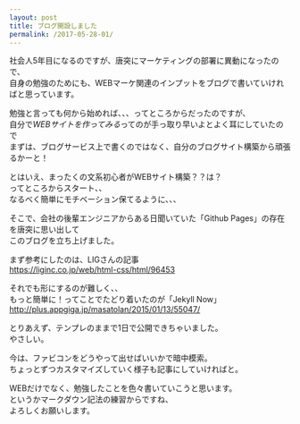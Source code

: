 ```yaml
---
layout: post
title: ブログ開設しました
permalink: /2017-05-28-01/
---
```


社会人5年目になるのですが、唐突にマーケティングの部署に異動になったので、  
自身の勉強のためにも、WEBマーケ関連のインプットをブログで書いていければと思っています。
  
  
勉強と言っても何から始めれば、、、ってところからだったのですが、  
自分で*WEBサイトを作ってみる*ってのが手っ取り早いよとよく耳にしていたので  
まずは、ブログサービス上で書くのではなく、自分のブログサイト構築から頑張るかーと！ 
  
  
とはいえ、まったくの文系初心者がWEBサイト構築？？は？  
ってところからスタート、、  
なるべく簡単にモチベーション保てるように、、、  
  
そこで、会社の後輩エンジニアからある日聞いていた「Github Pages」の存在を唐突に思い出して  
このブログを立ち上げました。  
  
  
まず参考にしたのは、LIGさんの記事  
<https://liginc.co.jp/web/html-css/html/96453>  
  
それでも形にするのが難しく、、  
もっと簡単に！ってことでたどり着いたのが「Jekyll Now」  
<http://plus.appgiga.jp/masatolan/2015/01/13/55047/>  
  
  
とりあえず、テンプレのままで1日で公開できちゃいました。  
やさしい。  
  
今は、ファビコンをどうやって出せばいいかで暗中模索。  
ちょっとずつカスタマイズしていく様子も記事にしていければと。  
  
WEBだけでなく、勉強したことを色々書いていこうと思います。  
というかマークダウン記法の練習からですね、  
よろしくお願いします。  
